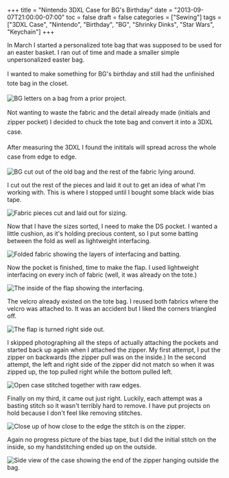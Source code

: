 +++
title = "Nintendo 3DXL Case for BG's Birthday"
date = "2013-09-07T21:00:00-07:00"
toc = false
draft = false
categories = ["Sewing"]
tags = ["3DXL Case", "Nintendo", "Birthday", "BG", "Shrinky Dinks", "Star Wars", "Keychain"]
+++


<p>In March I started a personalized tote bag that was supposed to be used for an easter basket. I ran out of time and made a smaller simple unpersonalized easter bag.</p>    
<p><span style="line-height: 1.6em;">I wanted to make something for BG's birthday and still had the unfinished tote bag in the closet.</span></p>    
<p><img alt="BG letters on a bag from a prior project." src="http://cdn.smylee.com/images/2013/09/2013-BG-Birthday-01.jpg" title="The tote bag that didn&amp;#039;t quite work the way I wanted." /></p>    
<p><span style="line-height: 1.6em;">Not wanting to waste the fabric and the detail already made (initials and zipper pocket) I decided to chuck the tote bag and convert it into a 3DXL case.</span></p>    
<p><span style="line-height: 1.6em;">After measuring the 3DXL I found the inititals will spread across the whole case from edge to edge.</span></p>    
<p><img alt="BG cut out of the old bag and the rest of the fabric lying around." src="http://cdn.smylee.com/images/2013/09/2013-BG-Birthday-02.jpg" title="Started tearing apart the bag and cutting the pieces I needed." /></p>    
<p>I cut out the rest of the pieces and laid it out to get an idea of what I'm working with. This is where I stopped until I bought some black wide bias tape.</p>    
<p><img alt="Fabric pieces cut and laid out for sizing." src="http://cdn.smylee.com/images/2013/09/2013-BG-Birthday-03.jpg" title="I used my 3DXL to make sure it fit. At this point I didn&amp;#039;t have all the supplied I needed yet." /></p>    
<p>Now that I have the sizes sorted, I need to make the DS pocket. I wanted a little cushion, as it's holding precious content, so I put some batting between the fold as well as lightweight&nbsp;interfacing.</p>    
<p><img alt="Folded fabric showing the layers of interfacing and batting." src="http://cdn.smylee.com/images/2013/09/2013-BG-Birthday-04.jpg" title="Not really sure what I&amp;#039;m doing, just making it up as I go along..." /></p>    
<p>Now the pocket is finished, time to make the flap. I used lightweight interfacing on every inch of fabric (well, it was already on the tote.)</p>    
<p><img alt="The inside of the flap showing the interfacing." src="http://cdn.smylee.com/images/2013/09/2013-BG-Birthday-05.jpg" title="The inside of the flap that will never see the light of day again." /></p>    
<p>The velcro already existed on the tote bag.&nbsp;I reused both fabrics where&nbsp;the velcro was attached to.&nbsp;It was an accident but&nbsp;I liked the corners triangled off.</p>    
<p><img alt="The flap is turned right side out." src="http://cdn.smylee.com/images/2013/09/2013-BG-Birthday-06.jpg" title="Flap is pressed and ready to attach to the body of the case." /></p>    
<p>I skipped photographing all the steps of actually attaching the pockets and started back up again when I attached the zipper. My first attempt, I put the zipper on backwards (the zipper pull was on the inside.) In the&nbsp;second attempt, the left and right side of the zipper did not match&nbsp;so when it was zipped up, the top pulled right while the bottom pulled left.</p>    
<p><img alt="Open case stitched together with raw edges." src="http://cdn.smylee.com/images/2013/09/2013-BG-Birthday-07.jpg" title="MAGIC! It&amp;#039;s all assembled..." /></p>    
<p>Finally on my third, it came out just right. Luckily, each attempt was a basting stitch so it wasn't terribly hard to remove. I have put projects on hold because I don't feel like removing stitches.</p>    
<p><img alt="Close up of how close to the edge the stitch is on the zipper." src="http://cdn.smylee.com/images/2013/09/2013-BG-Birthday-08.jpg" title="It took three tries to get the zipper on correctly. And you know I HATE removing stitches." /></p>    
<p>Again no progress picture of the bias tape, but I did the initial stitch on the inside, so my handstitching ended up on the outside.&nbsp;</p>    
<p><img alt="Side view of the case showing the end of the zipper hanging outside the bag." src="http://cdn.smylee.com/images/2013/09/2013-BG-Birthday-10.jpg" title="Zippers on bags &amp;amp; cases always need a place to grab while zipping." /></p>  